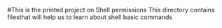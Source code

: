 #This is the printed project on Shell permissions
This directory contains filesthat will help us to learn about shell basic commands

